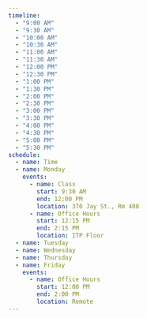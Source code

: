 ```yaml
---
timeline:
  - "9:00 AM"
  - "9:30 AM"
  - "10:00 AM"
  - "10:30 AM"
  - "11:00 AM"
  - "11:30 AM"
  - "12:00 PM"
  - "12:30 PM"
  - "1:00 PM"
  - "1:30 PM"
  - "2:00 PM"
  - "2:30 PM"
  - "3:00 PM"
  - "3:30 PM"
  - "4:00 PM"
  - "4:30 PM"
  - "5:00 PM"
  - "5:30 PM"
schedule:
  - name: Time
  - name: Monday
    events:
      - name: Class
        start: 9:30 AM
        end: 12:00 PM
        location: 370 Jay St., Rm 408
      - name: Office Hours
        start: 12:15 PM
        end: 2:15 PM
        location: ITP Floor
  - name: Tuesday
  - name: Wednesday
  - name: Thursday
  - name: Friday
    events:
      - name: Office Hours
        start: 12:00 PM
        end: 2:00 PM
        location: Remote
---
```

